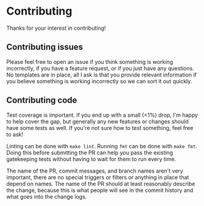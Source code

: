 # Contributing

Thanks for your interest in contributing!

## Contributing issues

Please feel free to open an issue if you think something is working incorrectly,
if you have a feature request, or if you just have any questions.  No templates
are in place, all I ask is that you provide relevant information if you believe
something is working incorrectly so we can sort it out quickly.

## Contributing code

Test coverage is important.  If you end up with a small (<1%) drop, I'm happy to
help cover the gap, but generally any new features or changes should have some
tests as well.  If you're not sure how to test something, feel free to ask!

Linting can be done with `make lint`.  Running `fmt` can be done with `make fmt`.
Doing this before submitting the PR can help you pass the existing gatekeeping
tests without having to wait for them to run every time.

The name of the PR, commit messages, and branch names aren't very important,
there are no special triggers or filters or anything in place that depend on names.
The name of the PR should at least reasonably describe the change, because this
is what people will see in the commit history and what goes into the change logs.

